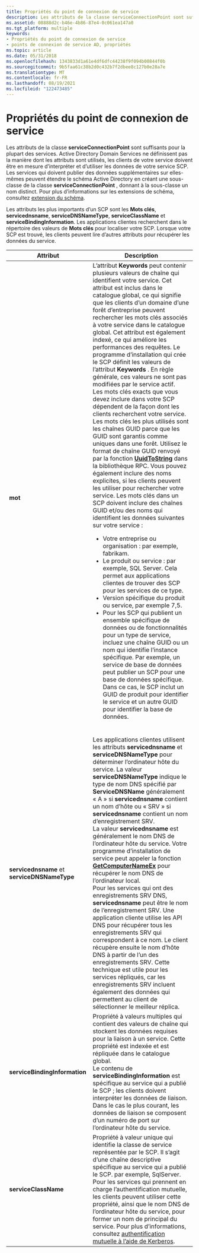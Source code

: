 ```yaml
---
title: Propriétés du point de connexion de service
description: Les attributs de la classe serviceConnectionPoint sont suffisants pour la plupart des services.
ms.assetid: 08888d2c-b46e-4b86-87e4-0c061ea147a0
ms.tgt_platform: multiple
keywords:
- Propriétés du point de connexion de service
- points de connexion de service AD, propriétés
ms.topic: article
ms.date: 05/31/2018
ms.openlocfilehash: 1343833d1a61e4df6dfc44238f9f094b00844f0b
ms.sourcegitcommit: 9b5faa61c38b2d0c432b7f2dbee8c127b0e28a7e
ms.translationtype: MT
ms.contentlocale: fr-FR
ms.lasthandoff: 08/19/2021
ms.locfileid: "122473485"
---
```

# <a name="service-connection-point-properties"></a>Propriétés du point de connexion de service

Les attributs de la classe **serviceConnectionPoint** sont suffisants pour la plupart des services. Active Directory Domain Services ne définissent pas la manière dont les attributs sont utilisés, les clients de votre service doivent être en mesure d’interpréter et d’utiliser les données de votre service SCP. Les services qui doivent publier des données supplémentaires sur elles-mêmes peuvent étendre le schéma Active Directory en créant une sous-classe de la classe **serviceConnectionPoint** , donnant à la sous-classe un nom distinct. Pour plus d’informations sur les extensions de schéma, consultez [extension du schéma](extending-the-schema.md).

Les attributs les plus importants d’un SCP sont les **Mots clés**, **servicednsname**, **serviceDNSNameType**, **serviceClassName** et **serviceBindingInformation**. Les applications clientes recherchent dans le répertoire des valeurs de **Mots clés** pour localiser votre SCP. Lorsque votre SCP est trouvé, les clients peuvent lire d’autres attributs pour récupérer les données du service.




| Attribut | Description | 
|-----------|-------------|
| <strong>mot</strong><br /> | L’attribut <strong>Keywords</strong> peut contenir plusieurs valeurs de chaîne qui identifient votre service. Cet attribut est inclus dans le catalogue global, ce qui signifie que les clients d’un domaine d’une forêt d’entreprise peuvent rechercher les mots clés associés à votre service dans le catalogue global. Cet attribut est également indexé, ce qui améliore les performances des requêtes. Le programme d’installation qui crée le SCP définit les valeurs de l’attribut <strong>Keywords</strong> . En règle générale, ces valeurs ne sont pas modifiées par le service actif.<br /> Les mots clés exacts que vous devez inclure dans votre SCP dépendent de la façon dont les clients recherchent votre service. Les mots clés les plus utilisés sont les chaînes GUID parce que les GUID sont garantis comme uniques dans une forêt. Utilisez le format de chaîne GUID renvoyé par la fonction <a href="/windows/desktop/api/rpcdce/nf-rpcdce-uuidtostring"><strong>UuidToString</strong></a> dans la bibliothèque RPC. Vous pouvez également inclure des noms explicites, si les clients peuvent les utiliser pour rechercher votre service. Les mots clés dans un SCP doivent inclure des chaînes GUID et/ou des noms qui identifient les données suivantes sur votre service :<ul><li>Votre entreprise ou organisation : par exemple, fabrikam.</li><li>Le produit ou service : par exemple, SQL Server. Cela permet aux applications clientes de trouver des SCP pour les services de ce type.</li><li>Version spécifique du produit ou service, par exemple 7,5.</li><li>Pour les SCP qui publient un ensemble spécifique de données ou de fonctionnalités pour un type de service, incluez une chaîne GUID ou un nom qui identifie l’instance spécifique. Par exemple, un service de base de données peut publier un SCP pour une base de données spécifique. Dans ce cas, le SCP inclut un GUID de produit pour identifier le service et un autre GUID pour identifier la base de données.</li></ul><br /> | 
| <strong>servicednsname</strong> et <strong>serviceDNSNameType</strong><br /> | Les applications clientes utilisent les attributs <strong>servicednsname</strong> et <strong>serviceDNSNameType</strong> pour déterminer l’ordinateur hôte du service. La valeur <strong>serviceDNSNameType</strong> indique le type de nom DNS spécifié par <strong>ServiceDNSName</strong> généralement « A » si <strong>servicednsname</strong> contient un nom d’hôte ou « SRV » si <strong>servicednsname</strong> contient un nom d’enregistrement SRV.<br /> La valeur <strong>servicednsname</strong> est généralement le nom DNS de l’ordinateur hôte du service. Votre programme d’installation de service peut appeler la fonction <a href="/windows/desktop/api/sysinfoapi/nf-sysinfoapi-getcomputernameexa"><strong>GetComputerNameEx</strong></a> pour récupérer le nom DNS de l’ordinateur local.<br /> Pour les services qui ont des enregistrements SRV DNS, <strong>servicednsname</strong> peut être le nom de l’enregistrement SRV. Une application cliente utilise les API DNS pour récupérer tous les enregistrements SRV qui correspondent à ce nom. Le client récupère ensuite le nom d’hôte DNS à partir de l’un des enregistrements SRV. Cette technique est utile pour les services répliqués, car les enregistrements SRV incluent également des données qui permettent au client de sélectionner le meilleur réplica.<br /> | 
| <strong>serviceBindingInformation</strong><br /> | Propriété à valeurs multiples qui contient des valeurs de chaîne qui stockent les données requises pour la liaison à un service. Cette propriété est indexée et est répliquée dans le catalogue global.<br /> Le contenu de <strong>serviceBindingInformation</strong> est spécifique au service qui a publié le SCP ; les clients doivent interpréter les données de liaison. Dans le cas le plus courant, les données de liaison se composent d’un numéro de port sur l’ordinateur hôte du service.<br /> | 
| <strong>serviceClassName</strong><br /> | Propriété à valeur unique qui identifie la classe de service représentée par le SCP. Il s’agit d’une chaîne descriptive spécifique au service qui a publié le SCP. par exemple, SqlServer. Pour les services qui prennent en charge l’authentification mutuelle, les clients peuvent utiliser cette propriété, ainsi que le nom DNS de l’ordinateur hôte du service, pour former un nom de principal du service. Pour plus d’informations, consultez <a href="mutual-authentication-using-kerberos.md">authentification mutuelle à l’aide de Kerberos</a>.<br /> | 




 

 

